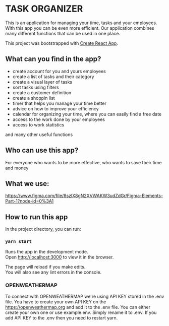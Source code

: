 # TASK ORGANIZER

This is an application for managing your time, tasks and your employees. With this app you can be even more efficient. Our application combines many different functions that can be used in one place.

This project was bootstrapped with [Create React App](https://github.com/facebook/create-react-app).

## What can you find in the app?

- create account for you and yours employees
- create a list of tasks and their category
- create a visual layer of tasks
- sort tasks using filters
- create a customer definition
- create a shoppin list
- timer that helps you manage your time better
- advice on how to improve your efficiency
- calendar for organizing your time, where you can easily find a free date
- access to the work done by your employees
- access to work statistics

and many other useful functions

## Who can use this app?

For everyone who wants to be more effective, who wants to save their time and money

## What we use:

https://www.figma.com/file/8szlX8gN2XVWAKW3udZdGr/Figma-Elements-Part-1?node-id=0%3A1

## How to run this app

In the project directory, you can run:

### `yarn start`

Runs the app in the development mode.<br />
Open [http://localhost:3000](http://localhost:3000) to view it in the browser.

The page will reload if you make edits.<br />
You will also see any lint errors in the console.

### OPENWEATHERMAP

To connect with OPENWEATHERMAP we're using API KEY stored in the .env file. You have to create your own API KEY on the https://openweathermap.org and add it to the .env file. You can either create your own one or use example.env. Simply rename it to .env. If you add API KEY to the .env then you need to restart yarn.
